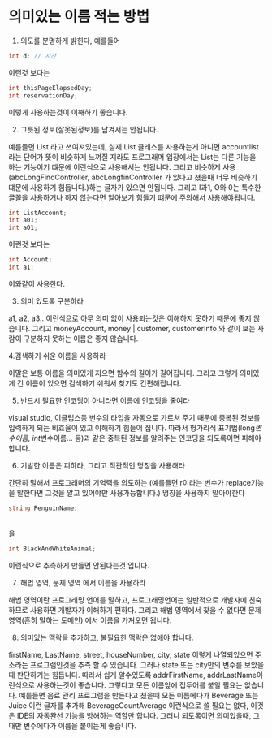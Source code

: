 # 의미있는 이름 적는 방법

1. 의도를 분명하게 밝힌다, 예를들어

```C#
int d; // 시간
```

이런것 보다는

```C#
int thisPageElapsedDay;
int reservationDay;
```

이렇게 사용하는것이 이해하기 좋습니다.
<br/>

2. 그릇된 정보(잘못된정보)를 남겨서는 안됩니다.

예를들면 List 라고 쓰여져있는데, 실제 List 클래스를 사용하는게 아니면 accountlist라는 단어가 뜻이 비슷하게 느껴질 지라도 프로그래머 입장에서는 List는 다른 기능을 하는 기능이기 떄문에 이런식으로 사용해서는 안됩니다.
그리고 비슷하게 사용(abcLongFindController, abcLongfinController 가 있다고 쳤을때 너무 비슷하기 떄문에 사용하기 힘듭니다.)하는 글자가 있으면 안됩니다.
그리고 l과1, O와 0는 특수한 글꼴을 사용하거나 하지 않는다면 알아보기 힘들기 떄문에 주의해서 사용해야됩니다.

```C#
int ListAccount;
int a01;
int aO1;
```

이런것 보다는

```C#
int Account;
int a1;
```

이와같이 사용한다.

3. 의미 있도록 구분하라

a1, a2, a3.. 이런식으로 아무 의미 없이 사용되는것은 이해하지 못하기 때문에 좋지 않습니다.
그리고 moneyAccount, money | customer, customerInfo 와 같이 보는 사람이 구분하지 못하는 이름은 좋지 않습니다.

4.검색하기 쉬운 이름을 사용하라

이말은 보통 이름을 의미있게 지으면 함수의 길이가 길어집니다.
그리고 그렇게 의미있게 긴 이름이 있으면 검색하기 쉬워서 찾기도 간편해집니다.

5. 반드시 필요한 인코딩이 아니라면 이름에 인코딩을 줄여라

visual studio, 이클립스등 변수의 타입을 자동으로 가르쳐 주기 때문에 중복된 정보를 입력하게 되는 비효율이 있고 이해하기 힘들어 집니다.
따라서 헝가리식 표기법(long*변수이름, int*변수이름... 등)과 같은 중복된 정보를 알려주는 인코딩을 되도록이면 피해야합니다.

6. 기발한 이름은 피하라, 그리고 직관적인 명칭을 사용해라

간단히 말해서 프로그래머의 기억력을 의도하는 (예를들면 r이라는 변수가 replace기능을 말한다면 그것을 알고 있어야만 사용가능합니다.) 명칭을 사용하지 말아야한다

```C#
string PenguinName;
```

<br/>
을

```C#
int BlackAndWhiteAnimal;
```

이런식으로 추측하게 만들면 안된다는것 입니다.

7. 해법 영역, 문제 영역 에서 이름을 사용하라

해법 영역이란 프로그래밍 언어를 말하고, 프로그래밍언어는 일반적으로 개발자에 친숙하므로 사용하면 개발자가 이해하기 편하다. 그리고 해법 영역에서 찾을 수 없다면 문제 영역(흔히 말하는 도메인) 에서 이름을 가져오면 됩니다.

8. 의미있는 맥락을 추가하고, 불필요한 맥락은 없애야 합니다.

firstName, LastName, street, houseNumber, city, state 이렇게 나열되있으면 주소라는 프로그램인것을 추측 할 수 있습니다.
그러나 state 또는 city만의 변수를 보았을때 판단하기는 힘듭니다. 따라서 쉽게 알수있도록 addrFirstName, addrLastName이런식으로 사용하는것이 좋습니다.
그렇다고 모든 이름앞에 접두어를 붙일 필요는 없습니다.
예를들면 음료 관리 프로그램을 만든다고 쳤을때 모든 이름에다가 Beverage 또는 Juice 이런 글자를 추가해 BeverageCountAverage 이런식으로 쓸 필요는 없다, 이것은 IDE의 자동완선 기능을 방해하는 역할만 합니다.
그러니 되도록이면 의미있을때, 그때만 변수에다가 이름을 붙이는게 좋습니다.